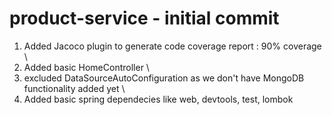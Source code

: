 # product-service  - initial commit
1. Added Jacoco plugin to generate code coverage report  : 90% coverage \
2. Added basic HomeController \
3. excluded DataSourceAutoConfiguration as we don't have MongoDB functionality added yet \
4. Added basic spring dependecies like web, devtools, test, lombok
#